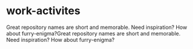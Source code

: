 # work-activites
Great repository names are short and memorable. Need inspiration? How about furry-enigma?Great repository names are short and memorable. Need inspiration? How about furry-enigma?

